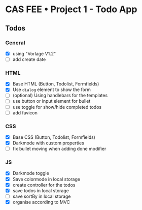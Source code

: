 # CAS FEE • Project 1 - Todo App

## Todos

### General

-   [x] using "Vorlage V1.2"
-   [ ] add create date

### HTML

-   [x] Base HTML (Button, Todolist, Formfields)
-   [x] Use `dialog` element to show the form
-   [ ] (optional) Using handlebars for the templates
-   [ ] use button or input element for bullet
-   [ ] use toggle for show/hide completed todos
-   [ ] add favicon

### CSS

-   [x] Base CSS (Button, Todolist, Formfields)
-   [x] Darkmode with custom properties
-   [ ] fix bullet moving when adding done modifier

### JS

-   [x] Darkmode toggle
-   [x] Save colormode in local storage
-   [x] create controller for the todos
-   [x] save todos in local storage
-   [ ] save sortBy in local storage
-   [x] organise according to MVC
